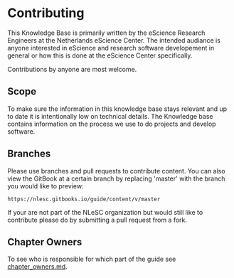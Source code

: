 # Contributing

This Knowledge Base is primarily written by the eScience Research Engineers at the Netherlands eScience Center. The intended audiance is anyone interested in eScience and research software developement in general or how this is done at the eScience Center specifically.

Contributions by anyone are most welcome.

## Scope

To make sure the information in this knowledge base stays relevant and  up to date it is intentionally low on technical details. The Knowledge base contains information on the process we use to do projects and develop software.

## Branches

Please use branches and pull requests to contribute content. You can also view the GitBook at a certain branch by replacing 'master' with the branch you would like to preview:

```
https://nlesc.gitbooks.io/guide/content/v/master
```

If your are not part of the NLeSC organization but would still like to contribute please do by submitting a pull request from a fork.

## Chapter Owners

To see who is responsible for which part of the guide see [chapter_owners.md](chapter_owners.md).

